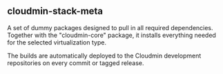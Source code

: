 ## cloudmin-stack-meta

A set of dummy packages designed to pull in all required dependencies. Together
with the "cloudmin-core" package, it installs everything needed for the
selected virtualization type.

The builds are automatically deployed to the Cloudmin development repositories
on every commit or tagged release.
